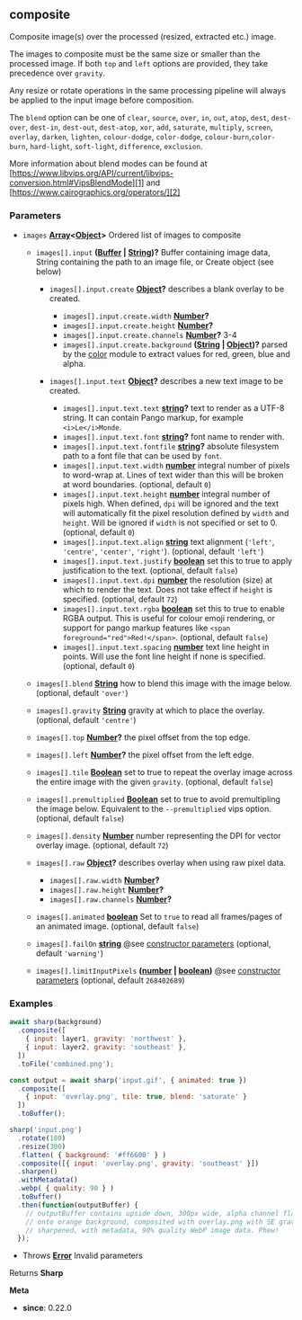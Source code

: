 <!-- Generated by documentation.js. Update this documentation by updating the source code. -->

## composite

Composite image(s) over the processed (resized, extracted etc.) image.

The images to composite must be the same size or smaller than the processed image.
If both `top` and `left` options are provided, they take precedence over `gravity`.

Any resize or rotate operations in the same processing pipeline
will always be applied to the input image before composition.

The `blend` option can be one of `clear`, `source`, `over`, `in`, `out`, `atop`,
`dest`, `dest-over`, `dest-in`, `dest-out`, `dest-atop`,
`xor`, `add`, `saturate`, `multiply`, `screen`, `overlay`, `darken`, `lighten`,
`colour-dodge`, `color-dodge`, `colour-burn`,`color-burn`,
`hard-light`, `soft-light`, `difference`, `exclusion`.

More information about blend modes can be found at
[https://www.libvips.org/API/current/libvips-conversion.html#VipsBlendMode][1]
and [https://www.cairographics.org/operators/][2]

### Parameters

*   `images` **[Array][3]<[Object][4]>** Ordered list of images to composite

    *   `images[].input` **([Buffer][5] | [String][6])?** Buffer containing image data, String containing the path to an image file, or Create object (see below)

        *   `images[].input.create` **[Object][4]?** describes a blank overlay to be created.

            *   `images[].input.create.width` **[Number][7]?**&#x20;
            *   `images[].input.create.height` **[Number][7]?**&#x20;
            *   `images[].input.create.channels` **[Number][7]?** 3-4
            *   `images[].input.create.background` **([String][6] | [Object][4])?** parsed by the [color][8] module to extract values for red, green, blue and alpha.
        *   `images[].input.text` **[Object][4]?** describes a new text image to be created.

            *   `images[].input.text.text` **[string][6]?** text to render as a UTF-8 string. It can contain Pango markup, for example `<i>Le</i>Monde`.
            *   `images[].input.text.font` **[string][6]?** font name to render with.
            *   `images[].input.text.fontfile` **[string][6]?** absolute filesystem path to a font file that can be used by `font`.
            *   `images[].input.text.width` **[number][7]** integral number of pixels to word-wrap at. Lines of text wider than this will be broken at word boundaries. (optional, default `0`)
            *   `images[].input.text.height` **[number][7]** integral number of pixels high. When defined, `dpi` will be ignored and the text will automatically fit the pixel resolution defined by `width` and `height`. Will be ignored if `width` is not specified or set to 0. (optional, default `0`)
            *   `images[].input.text.align` **[string][6]** text alignment (`'left'`, `'centre'`, `'center'`, `'right'`). (optional, default `'left'`)
            *   `images[].input.text.justify` **[boolean][9]** set this to true to apply justification to the text. (optional, default `false`)
            *   `images[].input.text.dpi` **[number][7]** the resolution (size) at which to render the text. Does not take effect if `height` is specified. (optional, default `72`)
            *   `images[].input.text.rgba` **[boolean][9]** set this to true to enable RGBA output. This is useful for colour emoji rendering, or support for pango markup features like `<span foreground="red">Red!</span>`. (optional, default `false`)
            *   `images[].input.text.spacing` **[number][7]** text line height in points. Will use the font line height if none is specified. (optional, default `0`)
    *   `images[].blend` **[String][6]** how to blend this image with the image below. (optional, default `'over'`)
    *   `images[].gravity` **[String][6]** gravity at which to place the overlay. (optional, default `'centre'`)
    *   `images[].top` **[Number][7]?** the pixel offset from the top edge.
    *   `images[].left` **[Number][7]?** the pixel offset from the left edge.
    *   `images[].tile` **[Boolean][9]** set to true to repeat the overlay image across the entire image with the given `gravity`. (optional, default `false`)
    *   `images[].premultiplied` **[Boolean][9]** set to true to avoid premultipling the image below. Equivalent to the `--premultiplied` vips option. (optional, default `false`)
    *   `images[].density` **[Number][7]** number representing the DPI for vector overlay image. (optional, default `72`)
    *   `images[].raw` **[Object][4]?** describes overlay when using raw pixel data.

        *   `images[].raw.width` **[Number][7]?**&#x20;
        *   `images[].raw.height` **[Number][7]?**&#x20;
        *   `images[].raw.channels` **[Number][7]?**&#x20;
    *   `images[].animated` **[boolean][9]** Set to `true` to read all frames/pages of an animated image. (optional, default `false`)
    *   `images[].failOn` **[string][6]** @see [constructor parameters][10] (optional, default `'warning'`)
    *   `images[].limitInputPixels` **([number][7] | [boolean][9])** @see [constructor parameters][10] (optional, default `268402689`)

### Examples

```javascript
await sharp(background)
  .composite([
    { input: layer1, gravity: 'northwest' },
    { input: layer2, gravity: 'southeast' },
  ])
  .toFile('combined.png');
```

```javascript
const output = await sharp('input.gif', { animated: true })
  .composite([
    { input: 'overlay.png', tile: true, blend: 'saturate' }
  ])
  .toBuffer();
```

```javascript
sharp('input.png')
  .rotate(180)
  .resize(300)
  .flatten( { background: '#ff6600' } )
  .composite([{ input: 'overlay.png', gravity: 'southeast' }])
  .sharpen()
  .withMetadata()
  .webp( { quality: 90 } )
  .toBuffer()
  .then(function(outputBuffer) {
    // outputBuffer contains upside down, 300px wide, alpha channel flattened
    // onto orange background, composited with overlay.png with SE gravity,
    // sharpened, with metadata, 90% quality WebP image data. Phew!
  });
```

*   Throws **[Error][11]** Invalid parameters

Returns **Sharp**&#x20;

**Meta**

*   **since**: 0.22.0

[1]: https://www.libvips.org/API/current/libvips-conversion.html#VipsBlendMode

[2]: https://www.cairographics.org/operators/

[3]: https://developer.mozilla.org/docs/Web/JavaScript/Reference/Global_Objects/Array

[4]: https://developer.mozilla.org/docs/Web/JavaScript/Reference/Global_Objects/Object

[5]: https://nodejs.org/api/buffer.html

[6]: https://developer.mozilla.org/docs/Web/JavaScript/Reference/Global_Objects/String

[7]: https://developer.mozilla.org/docs/Web/JavaScript/Reference/Global_Objects/Number

[8]: https://www.npmjs.org/package/color

[9]: https://developer.mozilla.org/docs/Web/JavaScript/Reference/Global_Objects/Boolean

[10]: /api-constructor#parameters

[11]: https://developer.mozilla.org/docs/Web/JavaScript/Reference/Global_Objects/Error
